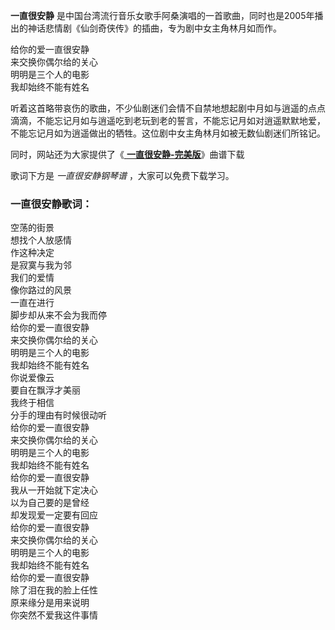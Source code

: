 

**一直很安静** 是中国台湾流行音乐女歌手阿桑演唱的一首歌曲，同时也是2005年播出的神话悲情剧《仙剑奇侠传》的插曲，专为剧中女主角林月如而作。

给你的爱一直很安静  
来交换你偶尔给的关心  
明明是三个人的电影  
我却始终不能有姓名

听着这首略带哀伤的歌曲，不少仙剧迷们会情不自禁地想起剧中月如与逍遥的点点滴滴，不能忘记月如与逍遥吃到老玩到老的誓言，不能忘记月如对逍遥默默地爱，不能忘记月如为逍遥做出的牺牲。这位剧中女主角林月如被无数仙剧迷们所铭记。

同时，网站还为大家提供了《[ **一直很安静-完美版**](Music-12067-一直很安静-完美版-仙剑奇侠传插曲.html "一直很安静-
完美版")》曲谱下载

歌词下方是 _一直很安静钢琴谱_ ，大家可以免费下载学习。

### 一直很安静歌词：

空荡的街景  
想找个人放感情  
作这种决定  
是寂寞与我为邻  
我们的爱情  
像你路过的风景  
一直在进行  
脚步却从来不会为我而停  
给你的爱一直很安静  
来交换你偶尔给的关心  
明明是三个人的电影  
我却始终不能有姓名  
你说爱像云  
要自在飘浮才美丽  
我终于相信  
分手的理由有时候很动听  
给你的爱一直很安静  
来交换你偶尔给的关心  
明明是三个人的电影  
我却始终不能有姓名  
给你的爱一直很安静  
我从一开始就下定决心  
以为自己要的是曾经  
却发现爱一定要有回应  
给你的爱一直很安静  
来交换你偶尔给的关心  
明明是三个人的电影  
我却始终不能有姓名  
给你的爱一直很安静  
除了泪在我的脸上任性  
原来缘分是用来说明  
你突然不爱我这件事情

